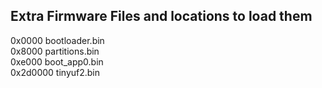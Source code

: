 ## Extra Firmware Files and locations to load them

0x0000 bootloader.bin  
0x8000 partitions.bin  
0xe000 boot_app0.bin  
0x2d0000 tinyuf2.bin  

